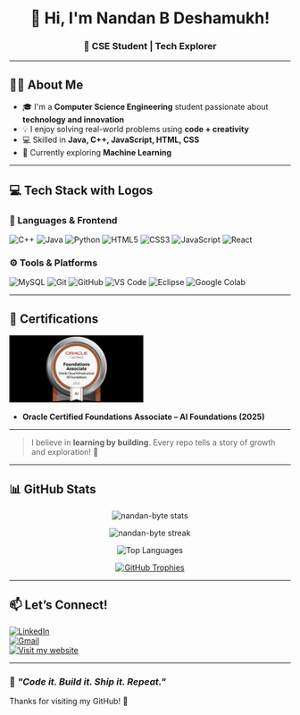 <h1 align="center">👋 Hi, I'm Nandan B Deshamukh!</h1>
<h3 align="center">🚀 CSE Student | Tech Explorer</h3>

---

## 🧑‍💻 About Me

- 🎓 I'm a **Computer Science Engineering** student passionate about **technology and innovation**
- 💡 I enjoy solving real-world problems using **code + creativity**
- 💻 Skilled in **Java, C++, JavaScript, HTML, CSS**
- 🚀 Currently exploring **Machine Learning**

---

## 💻 Tech Stack with Logos

### 🧠 Languages & Frontend
<p align="left">
  <img src="https://cdn.jsdelivr.net/gh/devicons/devicon/icons/cplusplus/cplusplus-original.svg" height="40" alt="C++" />
  <img src="https://cdn.jsdelivr.net/gh/devicons/devicon/icons/java/java-original.svg" height="40" alt="Java" />
  <img src="https://cdn.jsdelivr.net/gh/devicons/devicon/icons/python/python-original.svg" height="40" alt="Python" />
  <img src="https://cdn.jsdelivr.net/gh/devicons/devicon/icons/html5/html5-original.svg" height="40" alt="HTML5" />
  <img src="https://cdn.jsdelivr.net/gh/devicons/devicon/icons/css3/css3-original.svg" height="40" alt="CSS3" />
  <img src="https://cdn.jsdelivr.net/gh/devicons/devicon/icons/javascript/javascript-original.svg" height="40" alt="JavaScript" />
  <img src="https://cdn.jsdelivr.net/gh/devicons/devicon/icons/react/react-original.svg" height="40" alt="React" />
</p>

### ⚙️ Tools & Platforms
<p align="left">
  <img src="https://cdn.jsdelivr.net/gh/devicons/devicon/icons/mysql/mysql-original.svg" height="40" alt="MySQL" />
  <img src="https://cdn.jsdelivr.net/gh/devicons/devicon/icons/git/git-original.svg" height="40" alt="Git" />
  <img src="https://img.icons8.com/ios-glyphs/40/000000/github.png" alt="GitHub" />
  <img src="https://cdn.jsdelivr.net/gh/devicons/devicon/icons/vscode/vscode-original.svg" height="40" alt="VS Code" />
  <img src="https://cdn.jsdelivr.net/gh/devicons/devicon/icons/eclipse/eclipse-original.svg" height="40" alt="Eclipse" />
  <img src="https://upload.wikimedia.org/wikipedia/commons/d/d0/Google_Colaboratory_SVG_Logo.svg" height="40" alt="Google Colab" />
</p>

---

## 🏅 Certifications

<p align="left">
  <img src="OCI25AICFA.jpeg" alt="OCI AI Foundations Badge" height="120"/>
</p>

- **Oracle Certified Foundations Associate – AI Foundations (2025)**  

---

> I believe in **learning by building**. Every repo tells a story of growth and exploration! 🌱

---

## 📊 GitHub Stats

<p align="center">
  <img src="https://github-readme-stats.vercel.app/api?username=nandan-byte&show_icons=true&locale=en" alt="nandan-byte stats" />
</p>
<p align="center">
  <img src="https://github-readme-streak-stats.herokuapp.com/?user=nandan-byte" alt="nandan-byte streak" />
</p>
<p align="center">
  <img src="https://github-readme-stats.vercel.app/api/top-langs?username=nandan-byte&show_icons=true&locale=en&layout=compact" alt="Top Languages" />
</p>
<p align="center">
  <a href="https://github.com/ryo-ma/github-profile-trophy"><img src="https://github-profile-trophy.vercel.app/?username=nandan-byte" alt="GitHub Trophies" /></a>
</p>

---

## 📫 Let’s Connect!

[![LinkedIn](https://img.shields.io/badge/Nandan_LinkedIn-0A66C2?style=for-the-badge&logo=linkedin&logoColor=white)](https://www.linkedin.com/in/nandan-deshamukh)  
[![Gmail](https://img.shields.io/badge/Gmail-nandan.deshamukh@gmail.com-D14836?style=for-the-badge&logo=gmail&logoColor=white)](mailto:nandan.deshamukh@gmail.com)<br>
[![Visit my website](https://img.shields.io/badge/Visit_my_website-blue)](https://nandan-byte.netlify.app/)

---

### 🚀 *"Code it. Build it. Ship it. Repeat."*

Thanks for visiting my GitHub! 🌟
